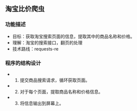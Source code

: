 ## 淘宝比价爬虫

### 功能描述

- 目标：获取淘宝搜索页面的信息，提取其中的商品名称和价格。
- 理解：淘宝的搜索接口，翻页的处理
- 技术路线：requests-re

### 程序的结构设计

- 1. 提交商品搜索请求，循环获取页面。
- 2. 对于每个页面，提取商品名称和价格信息。
- 3. 将信息输出到屏幕上。

















